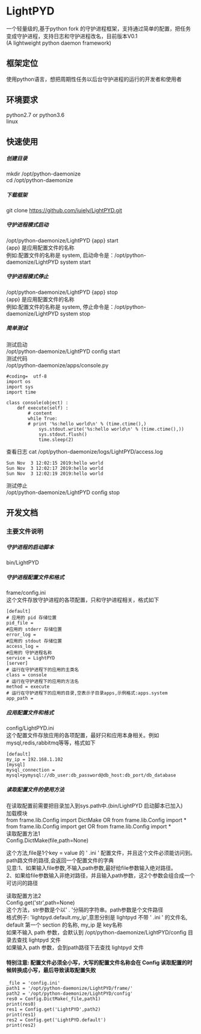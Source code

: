 # LightPYD
  一个轻量级的,基于python fork 的守护进程框架，支持通过简单的配置，把任务变成守护进程，支持日志和守护进程改名，目前版本V0.1 <br>
  (A lightweight python daemon framework)
## 框架定位
  使用python语言，想把周期性任务以后台守护进程的运行的开发者和使用者
## 环境要求
  python2.7 or python3.6 <br>
  linux <br>
## 快速使用
##### 创建目录
  mkdir /opt/python-daemonize <br>
  cd /opt/python-daemonize <br>
##### 下载框架
  git clone https://github.com/iuiely/LightPYD.git <br>
##### 守护进程模式启动
  /opt/python-daemonize/LightPYD {app} start  <br>
  {app} 是应用配置文件的名称 <br>
  例如:配置文件的名称是 system, 启动命令是：/opt/python-daemonize/LightPYD system start <br>
##### 守护进程模式停止
  /opt/python-daemonize/LightPYD {app} stop  <br>
  {app} 是应用配置文件的名称 <br>
  例如:配置文件的名称是 system, 停止命令是：/opt/python-daemonize/LightPYD system stop <br>
##### 简单测试
  测试启动 <br>
  /opt/python-daemonize/LightPYD config start <br>
  测试代码 <br>
  /opt/python-daemonize/apps/console.py
```
#coding=  utf-8
import os
import sys
import time

class console(object) :
    def execute(self) :
        # content
        while True:
        # print '%s:hello world\n' % (time.ctime(),)
            sys.stdout.write('%s:hello world\n' % (time.ctime(),))
            sys.stdout.flush()
            time.sleep(2)
```
  查看日志 cat /opt/python-daemonize/logs/LightPYD/access.log
```
Sun Nov  3 12:02:15 2019:hello world
Sun Nov  3 12:02:17 2019:hello world
Sun Nov  3 12:02:19 2019:hello world
```
  测试停止 <br>
  /opt/python-daemonize/LightPYD config stop
## 开发文档
### 主要文件说明
##### 守护进程的启动脚本
  bin/LightPYD <br>
##### 守护进程配置文件和格式
  frame/config.ini <br>
  这个文件存放守护进程的各项配置，只和守护进程相关，格式如下 <br>
```
[default]
# 应用的 pid 存储位置
pid_file = 
#应用的 stderr 存储位置
error_log = 
#应用的 stdout 存储位置
access_log = 
#应用的 守护进程名称
service = LightPYD
[server]
# 运行在守护进程下的应用的主类名
class = console
# 运行在守护进程下的应用的方法名
method = execute
# 运行在守护进程下的应用的目录,空表示子目录apps,示例格式:apps.system
app_path =
```
##### 应用配置文件和格式
  config/LightPYD.ini <br>
  这个配置文件存放应用的各项配置，最好只和应用本身相关。例如mysql,redis,rabbitmq等等，格式如下
```
[default]
my_ip = 192.168.1.102
[mysql]
mysql_connection = mysql+pymysql://db_user:db_password@db_host:db_port/db_database
```
##### 读取配置文件的使用方法
  在读取配置前需要把目录加入到sys.path中.(bin/LightPYD 启动脚本已加入) <br>
  加载模块<br>
  from frame.lib.Config import DictMake  OR from frame.lib.Config import * <br>
  from frame.lib.Config import get  OR from frame.lib.Config import * <br>
  读取配置方法1 <br>
  Config.DictMake(file,path=None) <br>
  
  这个方法,file是1个key = value 的 ' .ini ' 配置文件，并且这个文件必须能访问到。path路文件的路径,会返回一个配置文件的字典 <br>
  见意:1、如果输入file参数,不输入path参数,最好给file参数输入绝对路径。<br>
       2、如果给file参数输入非绝对路径，并且输入path参数，这2个参数会组合成一个可访问的路径 <br>
       
  读取配置方法2 <br>
  Config.get('str',path=None) <br>
  这个方法，str参数是个以' . '分隔的字符串。path参数是个文件路径<br>
  格式例子: 
  'lightpyd.default.my_ip',意思分别是 lightpyd 不带 ' .ini ' 的文件名, default 第一个 section 的名称, my_ip 是 key名称 <br>
  如果不输入 path 参数，会默认到 /opt/python-daemonize/LightPYD/config 目录去查找 lightpyd 文件<br>
  如果输入 path 参数，会到path路径下去查找 lightpyd 文件
  
#### 特别注意: 配置文件必须全小写，大写的配置文件名称会在 Config 读取配置的时候转换成小写，最后导致读取配置失败
  
```
_file = 'config.ini'
path1 = '/opt/python-daemonize/LightPYD/frame/'
path2 = '/opt/python-daemonize/LightPYD/config'    
res0 = Config.DictMake(_file,path1)
print(res0)
res1 = Config.get('LightPYD',path2)
print(res1)
res2 = Config.get('LightPYD.default')
print(res2)
```
